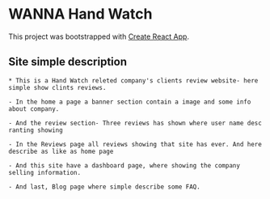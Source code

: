 # WANNA Hand Watch

This project was bootstrapped with [Create React App](https://github.com/facebook/create-react-app).

## Site simple description

<!-- - Item Zed
  - Nested Item 
* Item Alt 

    - This is a Hand Watch releted company's clients review website- here simple show clints reviews. -->
    * This is a Hand Watch releted company's clients review website- here simple show clints reviews.

    - In the home a page a banner section contain a image and some info about company.

    - And the review section- Three reviews has shown where user name desc ranting showing

    - In the Reviews page all reviews showing that site has ever. And here describe as like as home page

    - And this site have a dashboard page, where showing the company selling information.

    - And last, Blog page where simple describe some FAQ.
